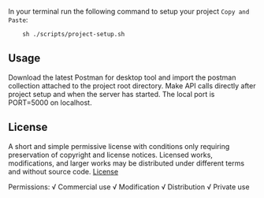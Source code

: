 
In your terminal run the following command to setup your project `Copy and Paste`:

```shell
    sh ./scripts/project-setup.sh
```

## Usage

Download the latest Postman for desktop tool and import the postman collection attached to the project root directory. Make API calls directly after project setup and when the server has started. The local port is PORT=5000 on localhost.

## License

A short and simple permissive license with conditions only requiring preservation of copyright and license notices. Licensed works, modifications, and larger works may be distributed under different terms and without source code. [License](./LICENSE)

Permissions: √ Commercial use √ Modification √ Distribution √ Private use

